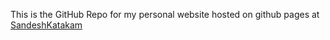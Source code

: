 This is the GitHub Repo for my personal website hosted on github pages at [SandeshKatakam](https://sandeshkatakam.github.io/)
